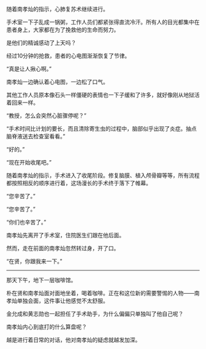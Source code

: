 随着南孝灿的指示，心肺复苏术继续进行。

手术室一下子乱成一锅粥，工作人员们都紧张得直流冷汗。所有人的目光都集中在患者身上，大家都在为了挽救他的生命而努力。

是他们的精诚感动了上天吗？

经过10分钟的抢救，患者的心电图渐渐恢复了节律。

“真是让人揪心啊。”

南孝灿一边确认着心电图，一边松了口气。

其他工作人员原本像石头一样僵硬的表情也一下子缓和了许多，就好像刚从地狱活着回来一样。

“教授，怎么会突然心脏骤停呢？”

“手术时间比计划的要长，而且清除寄生虫的过程中，脑部似乎出现了炎症。抽点脑脊液送去检查室看看。”

“好的。”

“现在开始收尾吧。”

随着南孝灿的指示，手术进入了收尾阶段。修复脑膜、植入颅骨瓣等等，所有流程都按照相反的顺序进行着，这场漫长的手术终于落下了帷幕。

“您辛苦了。”

“您辛苦了。”

“你们也辛苦了。”

南孝灿先离开了手术室，住院医生们跟在他后面。

然而，走在前面的南孝灿忽然转过身，开了口。

“在贤，你跟我来一下。”

* * *

那天下午，地下一层咖啡馆。

朴在贤和南孝灿面对面地坐着，喝着咖啡。正在和这位新的需要警惕的人物——南孝灿单独会面，这件事让他感觉不太舒服。

金允成和黄志勋也一起担任了手术助手，为什么偏偏只单独叫了他自己呢？

南孝灿内心到底打的什么算盘呢？

越是进行着日常的对话，他对南孝灿的疑虑就越发加深。